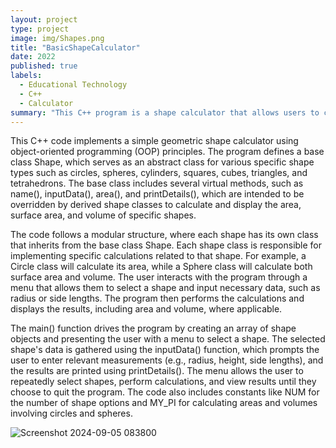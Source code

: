 ```yaml
---
layout: project
type: project
image: img/Shapes.png
title: "BasicShapeCalculator"
date: 2022
published: true
labels:
  - Educational Technology
  - C++
  - Calculator
summary: "This C++ program is a shape calculator that allows users to calculate the area and volume of various geometric shapes, including circles, spheres, and cubes, using object-oriented principles."
---
```



This C++ code implements a simple geometric shape calculator using object-oriented programming (OOP) principles. The program defines a base class Shape, which serves as an abstract class for various specific shape types such as circles, spheres, cylinders, squares, cubes, triangles, and tetrahedrons. The base class includes several virtual methods, such as name(), inputData(), area(), and printDetails(), which are intended to be overridden by derived shape classes to calculate and display the area, surface area, and volume of specific shapes.

The code follows a modular structure, where each shape has its own class that inherits from the base class Shape. Each shape class is responsible for implementing specific calculations related to that shape. For example, a Circle class will calculate its area, while a Sphere class will calculate both surface area and volume. The user interacts with the program through a menu that allows them to select a shape and input necessary data, such as radius or side lengths. The program then performs the calculations and displays the results, including area and volume, where applicable.

The main() function drives the program by creating an array of shape objects and presenting the user with a menu to select a shape. The selected shape's data is gathered using the inputData() function, which prompts the user to enter relevant measurements (e.g., radius, height, side lengths), and the results are printed using printDetails(). The menu allows the user to repeatedly select shapes, perform calculations, and view results until they choose to quit the program. The code also includes constants like NUM for the number of shape options and MY_PI for calculating areas and volumes involving circles and spheres.

![Screenshot 2024-09-05 083800](https://github.com/user-attachments/assets/0d839513-7fc2-411f-b0d5-4c741cdb5822)










